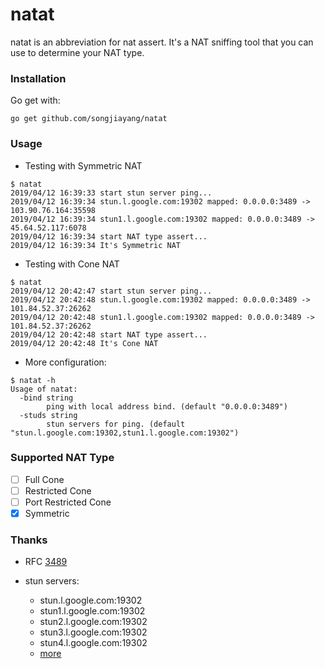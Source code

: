 # natat

natat is an abbreviation for nat assert. It's a NAT sniffing tool that you can use to determine your NAT type.

### Installation

Go get with:

```
go get github.com/songjiayang/natat
```

### Usage

- Testing with Symmetric NAT

```
$ natat
2019/04/12 16:39:33 start stun server ping...
2019/04/12 16:39:34 stun.l.google.com:19302 mapped: 0.0.0.0:3489 -> 103.90.76.164:35598
2019/04/12 16:39:34 stun1.l.google.com:19302 mapped: 0.0.0.0:3489 -> 45.64.52.117:6078
2019/04/12 16:39:34 start NAT type assert...
2019/04/12 16:39:34 It's Symmetric NAT
```

- Testing with Cone NAT

```
$ natat
2019/04/12 20:42:47 start stun server ping...
2019/04/12 20:42:48 stun.l.google.com:19302 mapped: 0.0.0.0:3489 -> 101.84.52.37:26262
2019/04/12 20:42:48 stun1.l.google.com:19302 mapped: 0.0.0.0:3489 -> 101.84.52.37:26262
2019/04/12 20:42:48 start NAT type assert...
2019/04/12 20:42:48 It's Cone NAT
```

- More configuration:

```
$ natat -h
Usage of natat:
  -bind string
    	ping with local address bind. (default "0.0.0.0:3489")
  -studs string
    	stun servers for ping. (default "stun.l.google.com:19302,stun1.l.google.com:19302")
```

###  Supported NAT Type

- [ ] Full Cone
- [ ] Restricted Cone
- [ ] Port Restricted Cone
- [x] Symmetric

### Thanks

- RFC [3489](https://www.ietf.org/rfc/rfc3489.txt)

-  stun servers: 
    * stun.l.google.com:19302
    * stun1.l.google.com:19302
    * stun2.l.google.com:19302
    * stun3.l.google.com:19302
    * stun4.l.google.com:19302
    * [more](https://gist.github.com/mondain/b0ec1cf5f60ae726202e)